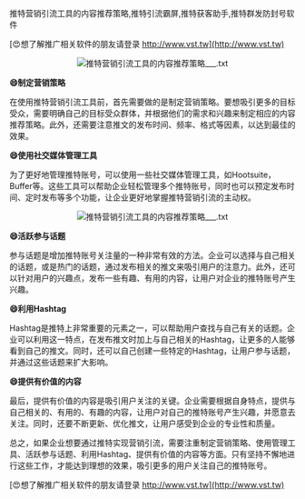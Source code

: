 推特营销引流工具的内容推荐策略,推特引流霸屏,推特获客助手,推特群发防封号软件

[😍想了解推广相关软件的朋友请登录 http://www.vst.tw](http://www.vst.tw)

 <center><img src="https://vst.tw/MP4/tuiguang/png/8.png" alt="推特营销引流工具的内容推荐策略___.txt"></center>

**😄制定营销策略**

在使用推特营销引流工具前，首先需要做的是制定营销策略。要想吸引更多的目标受众，需要明确自己的目标受众群体，并根据他们的需求和兴趣来制定相应的内容推荐策略。此外，还需要注意推文的发布时间、频率、格式等因素，以达到最佳的效果。

**😄使用社交媒体管理工具**

为了更好地管理推特账号，可以使用一些社交媒体管理工具，如Hootsuite，Buffer等。这些工具可以帮助企业轻松管理多个推特账号，同时也可以预定发布时间、定时发布等多个功能，让企业更好地掌握推特营销引流的主动权。

 <center><img src="https://vst.tw/MP4/tuiguang/png/6.png" alt="推特营销引流工具的内容推荐策略___.txt"></center>

**😄活跃参与话题**

参与话题是增加推特账号关注量的一种非常有效的方法。企业可以选择与自己相关的话题，或是热门的话题，通过发布相关的推文来吸引用户的注意力。此外，还可以针对用户的兴趣点，发布一些有趣、有用的内容，让用户对企业的推特账号产生兴趣。

**😄利用Hashtag**

Hashtag是推特上非常重要的元素之一，可以帮助用户查找与自己有关的话题。企业可以利用这一特点，在发布推文时加上与自己相关的Hashtag，让更多的人能够看到自己的推文。同时，还可以自己创建一些特定的Hashtag，让用户参与话题，并通过这些话题来扩大影响。

**😄提供有价值的内容**

最后，提供有价值的内容是吸引用户关注的关键。企业需要根据自身特点，提供与自己相关的、有用的、有趣的内容，让用户对自己的推特账号产生兴趣，并愿意去关注。同时，还要不断更新、优化推文，让用户感受到企业的专业性和质量。

总之，如果企业想要通过推特实现营销引流，需要注重制定营销策略、使用管理工具、活跃参与话题、利用Hashtag、提供有价值的内容等方面。只有坚持不懈地进行这些工作，才能达到理想的效果，吸引更多的用户关注自己的推特账号。

[😍想了解推广相关软件的朋友请登录 http://www.vst.tw](http://www.vst.tw)



